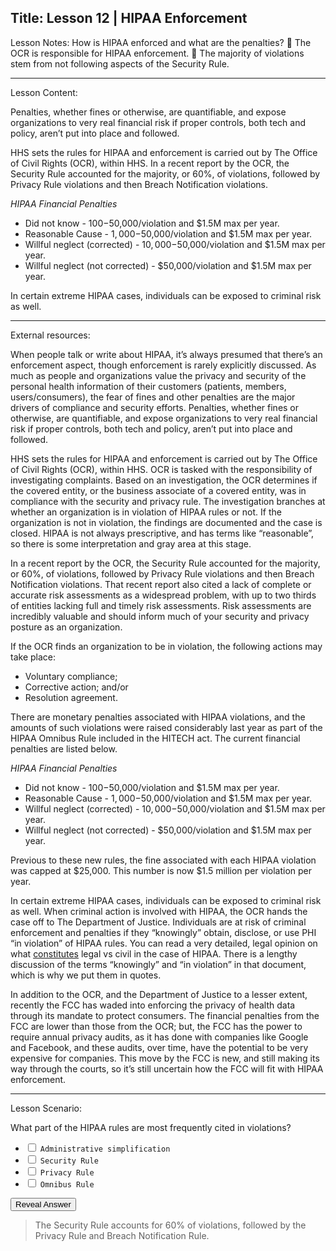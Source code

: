 Title:
Lesson 12 | HIPAA Enforcement
---

Lesson Notes: How is HIPAA enforced and what are the penalties?
:dart: The OCR is responsible for HIPAA enforcement.
:dart: The majority of violations stem from not following aspects of the Security Rule.

---

Lesson Content:

Penalties, whether fines or otherwise, are quantifiable, and expose organizations to very real financial risk if proper controls, both tech and policy, aren’t put into place and followed.

HHS sets the rules for HIPAA and enforcement is carried out by The Office of Civil Rights (OCR), within HHS. In a recent report by the OCR, the Security Rule accounted for the majority, or 60%, of violations, followed by Privacy Rule violations and then Breach Notification violations. 

*HIPAA Financial Penalties*

* Did not know - $100-$50,000/violation and $1.5M max per year.
* Reasonable Cause - $1,000-$50,000/violation and $1.5M max per year.
* Willful neglect (corrected) - $10,000-$50,000/violation and $1.5M max per year.
* Willful neglect (not corrected) - $50,000/violation and $1.5M max per year.

In certain extreme HIPAA cases, individuals can be exposed to criminal risk as well. 

---

External resources:

When people talk or write about HIPAA, it’s always presumed that there’s an enforcement aspect, though enforcement is rarely explicitly discussed. As much as people and organizations value the privacy and security of the personal health information of their customers (patients, members, users/consumers), the fear of fines and other penalties are the major drivers of compliance and security efforts. Penalties, whether fines or otherwise, are quantifiable, and expose organizations to very real financial risk if proper controls, both tech and policy, aren’t put into place and followed.

HHS sets the rules for HIPAA and enforcement is carried out by The Office of Civil Rights (OCR), within HHS. OCR is tasked with the responsibility of investigating complaints. Based on an investigation, the OCR determines if the covered entity, or the business associate of a covered entity, was in compliance with the security and privacy rule. The investigation branches at whether an organization is in violation of HIPAA rules or not. If the organization is not in violation, the findings are documented and the case is closed. HIPAA is not always prescriptive, and has terms like “reasonable”, so there is some interpretation and gray area at this stage.

In a recent report by the OCR, the Security Rule accounted for the majority, or 60%, of violations, followed by Privacy Rule violations and then Breach Notification violations. That recent report also cited a lack of complete or accurate risk assessments as a widespread problem, with up to two thirds of entities lacking full and timely risk assessments. Risk assessments are incredibly valuable and should inform much of your security and privacy posture as an organization.

If the OCR finds an organization to be in violation, the following actions may take place:
- Voluntary compliance;
- Corrective action; and/or
- Resolution agreement.

There are monetary penalties associated with HIPAA violations, and the amounts of such violations were raised considerably last year as part of the HIPAA Omnibus Rule included in the HITECH act. The current financial penalties are listed below.

*HIPAA Financial Penalties*

* Did not know - $100-$50,000/violation and $1.5M max per year.
* Reasonable Cause - $1,000-$50,000/violation and $1.5M max per year.
* Willful neglect (corrected) - $10,000-$50,000/violation and $1.5M max per year.
* Willful neglect (not corrected) - $50,000/violation and $1.5M max per year.

Previous to these new rules, the fine associated with each HIPAA violation was capped at $25,000. This number is now $1.5 million per violation per year.

In certain extreme HIPAA cases, individuals can be exposed to criminal risk as well. When criminal action is involved with HIPAA, the OCR hands the case off to The Department of Justice. Individuals are at risk of criminal enforcement and penalties if they “knowingly” obtain, disclose, or use PHI “in violation” of HIPAA rules. You can read a very detailed, legal opinion on what [constitutes][1] legal vs civil in the case of HIPAA. There is a lengthy discussion of the terms “knowingly” and “in violation” in that document, which is why we put them in quotes.

In addition to the OCR, and the Department of Justice to a lesser extent, recently the FCC has waded into enforcing the privacy of health data through its mandate to protect consumers. The financial penalties from the FCC are lower than those from the OCR; but, the FCC has the power to require annual privacy audits, as it has done with companies like Google and Facebook, and these audits, over time, have the potential to be very expensive for companies. This move by the FCC is new, and still making its way through the courts, so it’s still uncertain how the FCC will fit with HIPAA enforcement.

---

Lesson Scenario:

What part of the HIPAA rules are most frequently cited in violations?

- <input type="checkbox"> `Administrative simplification`
- <input type="checkbox"> `Security Rule`
- <input type="checkbox"> `Privacy Rule`
- <input type="checkbox"> `Omnibus Rule`

<div class="reveal-answer">
	<button class="button">Reveal Answer</button>
	<blockquote><p>The Security Rule accounts for 60% of violations, followed by the Privacy Rule and Breach Notification Rule.</p></blockquote>
</div>





[1]:	http://www.justice.gov/opcl/privacy-act-1974